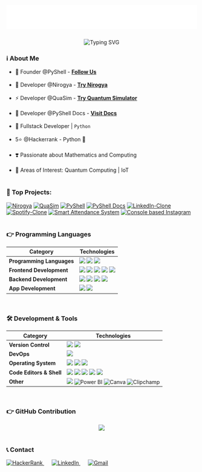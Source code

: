 <!-- Ansh Soni -->
<h1 align="center">
  <img src="https://raw.githubusercontent.com/AnshMNSoni/anshmnsoni/main/name.svg" alt="Ansh Soni" />
</h1>

<!--Dyanamic Writing -->
<p align="center">
  <img src="https://readme-typing-svg.herokuapp.com?font=Fira+Code&duration=3000&pause=1000&color=36BCF7&center=true&vCenter=true&width=500&lines=Welcome+to+my+GitHub+Profile!;I+am+Ansh+Soni+🧑‍💻;App+Developer+📱;Django+Enthusiast+🌐;Tech+Explorer+%7C+Lifelong+Learner+🚀;Let's+build+something+amazing+💡" alt="Typing SVG" />
</p>

<!-- About My Self -->
<h3>ℹ️ About Me</h3>

- 👤 Founder @PyShell - **[Follow Us](https://linkedin.com/company/py-shell)**<br/><br/>
- 🌿 Developer @Nirogya - **[Try Nirogya](https://nirogya-health.netlify.app/)**<br/><br/>
- ⚡ Developer @QuaSim - **[Try Quantum Simulator](https://v0-python-circuit-simulator.vercel.app/)**<br/><br/>
- 📝 Developer @PyShell Docs - **[Visit Docs](https://pyshelldocs.netlify.app/)**<br/><br/>
- 💪 Fullstack Developer | `Python`<br/><br/>
- 5⭐ @Hackerrank - Python 🐍<br/><br/>
- ❣️ Passionate about Mathematics and Computing<br/><br/>
- 📍 Areas of Interest: Quantum Computing | IoT<br/><br/>

### 💪 Top Projects:

[![Nirogya](https://github-readme-stats.vercel.app/api/pin/?username=AnshMNSoni&repo=Nirogya&theme=github_dark)](https://github.com/AnshMNSoni/Nirogya.git)
[![QuaSim](https://github-readme-stats.vercel.app/api/pin/?username=AnshMNSoni&repo=QuaSim&theme=github_dark)](https://github.com/AnshMNSoni/QuaSim.git)
[![PyShell](https://github-readme-stats.vercel.app/api/pin/?username=AnshMNSoni&repo=pyshell&theme=github_dark)](https://github.com/AnshMNSoni/PyShell.git)
[![PyShell Docs](https://github-readme-stats.vercel.app/api/pin/?username=AnshMNSoni&repo=pyshell-docs&theme=github_dark)](https://github.com/AnshMNSoni/PyShell-Docs.git)
[![LinkedIn-Clone](https://github-readme-stats.vercel.app/api/pin/?username=AnshMNSoni&repo=LinkedIn-Clone&theme=github_dark)](https://github.com/AnshMNSoni/LinkedIn-Clone.git)
[![Spotify-Clone](https://github-readme-stats.vercel.app/api/pin/?username=AnshMNSoni&repo=Spotify-Clone&theme=github_dark)](https://github.com/AnshMNSoni/Spotify-Clone.git)
[![Smart Attendance System](https://github-readme-stats.vercel.app/api/pin/?username=AnshMNSoni&repo=Smart-Attendance-System&theme=github_dark)](https://github.com/AnshMNSoni/Smart-Attendance-System.git)
[![Console based Instagram](https://github-readme-stats.vercel.app/api/pin/?username=AnshMNSoni&repo=Where-is-my-Train-Clone&theme=github_dark)](https://github.com/AnshMNSoni/Where-is-my-Train-Clone.git)
<br/><br/>

### 👉 Programming Languages

| **Category**         | **Technologies** |
|----------------------|-----------------|
| **Programming Languages** | <img src="https://skillicons.dev/icons?i=python" />  <img src="https://skillicons.dev/icons?i=java" /> <img src="https://skillicons.dev/icons?i=c" /> |
| **Frontend Development** | <img src="https://skillicons.dev/icons?i=vite" /> <img src="https://skillicons.dev/icons?i=html" /> <img src="https://skillicons.dev/icons?i=css" /> <img src="https://skillicons.dev/icons?i=tailwindcss" /> <img src="https://skillicons.dev/icons?i=bootstrap" />|
| **Backend Development** | <img src="https://skillicons.dev/icons?i=django" /> <img src="https://skillicons.dev/icons?i=flask" /> <img src="https://skillicons.dev/icons?i=mysql" /> <img src="https://skillicons.dev/icons?i=firebase" /> |
| **App Development** | <img src="https://skillicons.dev/icons?i=dart" /> <img src="https://skillicons.dev/icons?i=flutter" /> |
<br/>

### 🛠️ **Development & Tools**  

| **Category** | **Technologies** |
|-------------|-----------------|
| **Version Control** |  <img src="https://skillicons.dev/icons?i=git" />  <img src="https://skillicons.dev/icons?i=github" /> |
| **DevOps** |  <img src="https://skillicons.dev/icons?i=docker" /> |
| **Operating System** |  <img src="https://skillicons.dev/icons?i=linux" />  <img src="https://skillicons.dev/icons?i=ubuntu" /> <img src="https://skillicons.dev/icons?i=windows" /> |
| **Code Editors & Shell** |  <img src="https://skillicons.dev/icons?i=vscode" /> <img src="https://skillicons.dev/icons?i=anaconda" />  <img src="https://skillicons.dev/icons?i=powershell" />  <img src="https://skillicons.dev/icons?i=pycharm" />  <img src="https://skillicons.dev/icons?i=bash" /> |
| **Other** | <img src="https://skillicons.dev/icons?i=notion" /> ![Power BI](https://img.shields.io/badge/Power_BI-F2C811?style=for-the-badge&logo=power-bi&logoColor=black) ![Canva](https://img.shields.io/badge/Canva-00C4CC?style=for-the-badge&logo=canva&logoColor=white) ![Clipchamp](https://img.shields.io/badge/Clipchamp-9146FF?style=for-the-badge&logo=clipchamp&logoColor=white) |
<br/>

### 👉 GitHub Contribution

<div align="center">
    <a href="https://github.com/AnshMNSoni">
    	<img align="center" src="https://github-readme-activity-graph.vercel.app/graph?username=AnshMNSoni&bg_color=0D1117&color=9a11d9&line=11a0d9&point=C1F7D0&hide_border=true">
    </a>
</div><br/>

### 📞 Contact 

<p align="left">
  <a href="https://www.hackerrank.com/profile/anshsoni702" target="_blank" style="margin-right: 10px;">
    <img src="https://img.shields.io/badge/HackerRank-2EC866?style=for-the-badge&logo=HackerRank&logoColor=white" alt="HackerRank" />
  </a>
  <a href="https://www.linkedin.com/in/anshmnsoni" target="_blank" style="margin: 0 10px;">
    <img src="https://img.shields.io/badge/LinkedIn-0077B5?style=for-the-badge&logo=LinkedIn&logoColor=white" alt="LinkedIn" />
  </a>
  <a href="mailto:ansh.mn.soni7505@gmail.com" target="_blank" style="margin-left: 10px;">
    <img src="https://img.shields.io/badge/Email-D14836?style=for-the-badge&logo=Gmail&logoColor=white" alt="Gmail" />
  </a>
</p>

<!-- Thankyou -->


